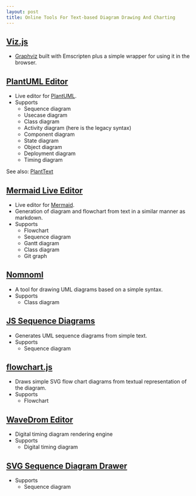 ```yaml
---
layout: post
title: Online Tools For Text-based Diagram Drawing And Charting
---
```


## [Viz.js](http://viz-js.com/)
  * [Graphviz](http://www.graphviz.org/) built with Emscripten plus a simple wrapper for using it in the browser.

## [PlantUML Editor](http://www.plantuml.com/plantuml/)
  * Live editor for [PlantUML](http://plantuml.com/).
  * Supports
    * Sequence diagram
    * Usecase diagram
    * Class diagram
    * Activity diagram (here is the legacy syntax)
    * Component diagram
    * State diagram
    * Object diagram
    * Deployment diagram
    * Timing diagram

See also: [PlantText](https://www.planttext.com/)

## [Mermaid Live Editor](https://mermaidjs.github.io/mermaid-live-editor/)
  * Live editor for [Mermaid](https://github.com/knsv/mermaid).
  * Generation of diagram and flowchart from text in a similar manner as markdown.
  * Supports
    * Flowchart
    * Sequence diagram
    * Gantt diagram
    * Class diagram
    * Git graph
    
## [Nomnoml](http://www.nomnoml.com/)
  * A tool for drawing UML diagrams based on a simple syntax.
  * Supports
    * Class diagram

## [JS Sequence Diagrams](https://bramp.github.io/js-sequence-diagrams/)
  * Generates UML sequence diagrams from simple text.
  * Supports
    * Sequence diagram

## [flowchart.js](http://flowchart.js.org/)
  * Draws simple SVG flow chart diagrams from textual representation of the diagram.
  * Supports
    * Flowchart

## [WaveDrom Editor](https://wavedrom.com/editor.html)
  * Digital timing diagram rendering engine
  * Supports
    * Digital timing diagram

## [SVG Sequence Diagram Drawer](http://sullerandras.github.com/SVG-Sequence-Diagram/)
  * Supports
    * Sequence diagram

